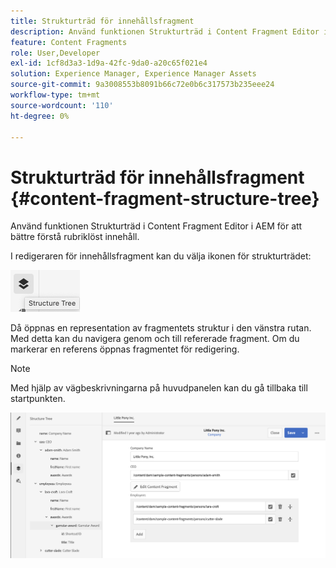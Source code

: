 ```yaml
---
title: Strukturträd för innehållsfragment
description: Använd funktionen Strukturträd i Content Fragment Editor i AEM för att bättre förstå rubriklöst innehåll.
feature: Content Fragments
role: User,Developer
exl-id: 1cf8d3a3-1d9a-42fc-9da0-a20c65f021e4
solution: Experience Manager, Experience Manager Assets
source-git-commit: 9a3008553b8091b66c72e0b6c317573b235eee24
workflow-type: tm+mt
source-wordcount: '110'
ht-degree: 0%

---
```


# Strukturträd för innehållsfragment {#content-fragment-structure-tree}

Använd funktionen Strukturträd i Content Fragment Editor i AEM för att bättre förstå rubriklöst innehåll.

I redigeraren för innehållsfragment kan du välja ikonen för strukturträdet:

![Strukturträd för innehållsfragment](assets/cfm-structuretree-01.png)

Då öppnas en representation av fragmentets struktur i den vänstra rutan. Med detta kan du navigera genom och till refererade fragment. Om du markerar en referens öppnas fragmentet för redigering.

>[!NOTE]
>
>Med hjälp av vägbeskrivningarna på huvudpanelen kan du gå tillbaka till startpunkten.

![Strukturträd för innehållsfragment](assets/cfm-structuretree-02.png)
